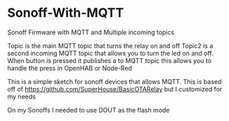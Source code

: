 # Sonoff-With-MQTT
Sonoff Firmware with MQTT and Multiple incoming topics  

Topic is the main MQTT topic that turns the relay on and off
Topic2 is a second incoming MQTT topic that allows you to turn the led on and off.
When button is pressed it publishes a to MQTT topic this allows you to handle the press in OpenHAB or Node-Red


This is a simple sketch for sonoff devices that allows MQTT. This is based off of https://github.com/SuperHouse/BasicOTARelay but I 
customized for my needs



On my Sonoffs I needed to use DOUT as the flash mode
